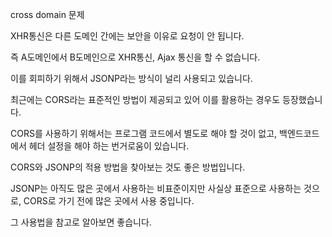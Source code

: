 cross domain 문제

XHR통신은 다른 도메인 간에는 보안을 이유로 요청이 안 됩니다.

즉 A도메인에서 B도메인으로 XHR통신, Ajax 통신을 할 수 없습니다.

이를 회피하기 위해서 JSONP라는 방식이 널리 사용되고 있습니다.

최근에는 CORS라는 표준적인 방법이 제공되고 있어 이를 활용하는 경우도 등장했습니다.

CORS를 사용하기 위해서는 프로그램 코드에서 별도로 해야 할 것이 없고, 백엔드코드에서 헤더 설정을 해야 하는 번거로움이 있습니다.

CORS와 JSONP의 적용 방법을 찾아보는 것도 좋은 방법입니다.

JSONP는 아직도 많은 곳에서 사용하는 비표준이지만 사실상 표준으로 사용하는 것으로, CORS로 가기 전에 많은 곳에서 사용 중입니다.

그 사용법을 참고로 알아보면 좋습니다.

